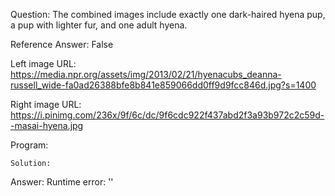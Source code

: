 Question: The combined images include exactly one dark-haired hyena pup, a pup with lighter fur, and one adult hyena.

Reference Answer: False

Left image URL: https://media.npr.org/assets/img/2013/02/21/hyenacubs_deanna-russell_wide-fa0ad26388bfe8b841e859066dd0ff9d9fcc846d.jpg?s=1400

Right image URL: https://i.pinimg.com/236x/9f/6c/dc/9f6cdc922f437abd2f3a93b972c2c59d--masai-hyena.jpg

Program:

```
Solution:
```
Answer: Runtime error: ''

